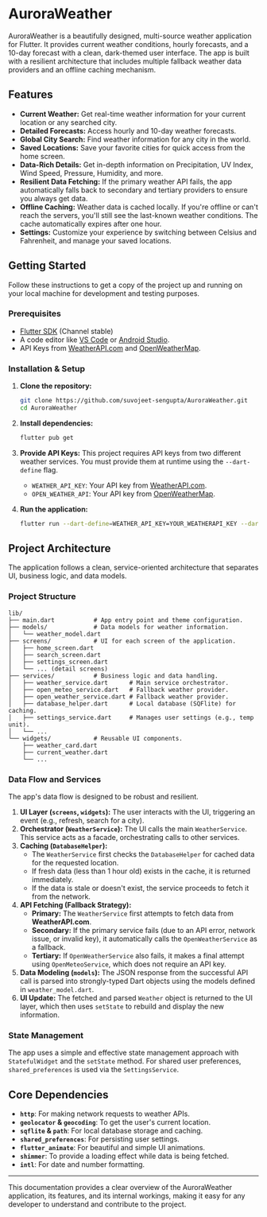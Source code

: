 # AuroraWeather

AuroraWeather is a beautifully designed, multi-source weather application for Flutter. It provides current weather conditions, hourly forecasts, and a 10-day forecast with a clean, dark-themed user interface. The app is built with a resilient architecture that includes multiple fallback weather data providers and an offline caching mechanism.

## Features

- **Current Weather:** Get real-time weather information for your current location or any searched city.
- **Detailed Forecasts:** Access hourly and 10-day weather forecasts.
- **Global City Search:** Find weather information for any city in the world.
- **Saved Locations:** Save your favorite cities for quick access from the home screen.
- **Data-Rich Details:** Get in-depth information on Precipitation, UV Index, Wind Speed, Pressure, Humidity, and more.
- **Resilient Data Fetching:** If the primary weather API fails, the app automatically falls back to secondary and tertiary providers to ensure you always get data.
- **Offline Caching:** Weather data is cached locally. If you're offline or can't reach the servers, you'll still see the last-known weather conditions. The cache automatically expires after one hour.
- **Settings:** Customize your experience by switching between Celsius and Fahrenheit, and manage your saved locations.

## Getting Started

Follow these instructions to get a copy of the project up and running on your local machine for development and testing purposes.

### Prerequisites

- [Flutter SDK](https://flutter.dev/docs/get-started/install) (Channel stable)
- A code editor like [VS Code](https://code.visualstudio.com/) or [Android Studio](https://developer.android.com/studio).
- API Keys from [WeatherAPI.com](https://www.weatherapi.com/) and [OpenWeatherMap](https://openweathermap.org/api).

### Installation & Setup

1.  **Clone the repository:**
    ```sh
    git clone https://github.com/suvojeet-sengupta/AuroraWeather.git
    cd AuroraWeather
    ```

2.  **Install dependencies:**
    ```sh
    flutter pub get
    ```

3.  **Provide API Keys:**
    This project requires API keys from two different weather services. You must provide them at runtime using the `--dart-define` flag.

    - `WEATHER_API_KEY`: Your API key from [WeatherAPI.com](https://www.weatherapi.com/).
    - `OPEN_WEATHER_API`: Your API key from [OpenWeatherMap](https://openweathermap.org/).

4.  **Run the application:**
    ```sh
    flutter run --dart-define=WEATHER_API_KEY=YOUR_WEATHERAPI_KEY --dart-define=OPEN_WEATHER_API=YOUR_OPENWEATHERMAP_KEY
    ```

## Project Architecture

The application follows a clean, service-oriented architecture that separates UI, business logic, and data models.

### Project Structure

```
lib/
├── main.dart           # App entry point and theme configuration.
├── models/             # Data models for weather information.
│   └── weather_model.dart
├── screens/            # UI for each screen of the application.
│   ├── home_screen.dart
│   ├── search_screen.dart
│   ├── settings_screen.dart
│   └── ... (detail screens)
├── services/           # Business logic and data handling.
│   ├── weather_service.dart      # Main service orchestrator.
│   ├── open_meteo_service.dart   # Fallback weather provider.
│   ├── open_weather_service.dart # Fallback weather provider.
│   ├── database_helper.dart      # Local database (SQFlite) for caching.
│   ├── settings_service.dart     # Manages user settings (e.g., temp unit).
│   └── ...
└── widgets/            # Reusable UI components.
    ├── weather_card.dart
    ├── current_weather.dart
    └── ...
```

### Data Flow and Services

The app's data flow is designed to be robust and resilient.

1.  **UI Layer (`screens`, `widgets`):** The user interacts with the UI, triggering an event (e.g., refresh, search for a city).
2.  **Orchestrator (`WeatherService`):** The UI calls the main `WeatherService`. This service acts as a facade, orchestrating calls to other services.
3.  **Caching (`DatabaseHelper`):**
    - The `WeatherService` first checks the `DatabaseHelper` for cached data for the requested location.
    - If fresh data (less than 1 hour old) exists in the cache, it is returned immediately.
    - If the data is stale or doesn't exist, the service proceeds to fetch it from the network.
4.  **API Fetching (Fallback Strategy):**
    - **Primary:** The `WeatherService` first attempts to fetch data from **WeatherAPI.com**.
    - **Secondary:** If the primary service fails (due to an API error, network issue, or invalid key), it automatically calls the `OpenWeatherService` as a fallback.
    - **Tertiary:** If `OpenWeatherService` also fails, it makes a final attempt using `OpenMeteoService`, which does not require an API key.
5.  **Data Modeling (`models`):** The JSON response from the successful API call is parsed into strongly-typed Dart objects using the models defined in `weather_model.dart`.
6.  **UI Update:** The fetched and parsed `Weather` object is returned to the UI layer, which then uses `setState` to rebuild and display the new information.

### State Management

The app uses a simple and effective state management approach with `StatefulWidget` and the `setState` method. For shared user preferences, `shared_preferences` is used via the `SettingsService`.

## Core Dependencies

- **`http`**: For making network requests to weather APIs.
- **`geolocator` & `geocoding`**: To get the user's current location.
- **`sqflite` & `path`**: For local database storage and caching.
- **`shared_preferences`**: For persisting user settings.
- **`flutter_animate`**: For beautiful and simple UI animations.
- **`shimmer`**: To provide a loading effect while data is being fetched.
- **`intl`**: For date and number formatting.

---
This documentation provides a clear overview of the AuroraWeather application, its features, and its internal workings, making it easy for any developer to understand and contribute to the project.
